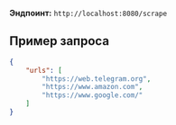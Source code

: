 
**Эндпоинт:** `http://localhost:8080/scrape`

## Пример запроса

```json
{
    "urls": [
        "https://web.telegram.org",
        "https://www.amazon.com",
        "https://www.google.com/"
    ]
}